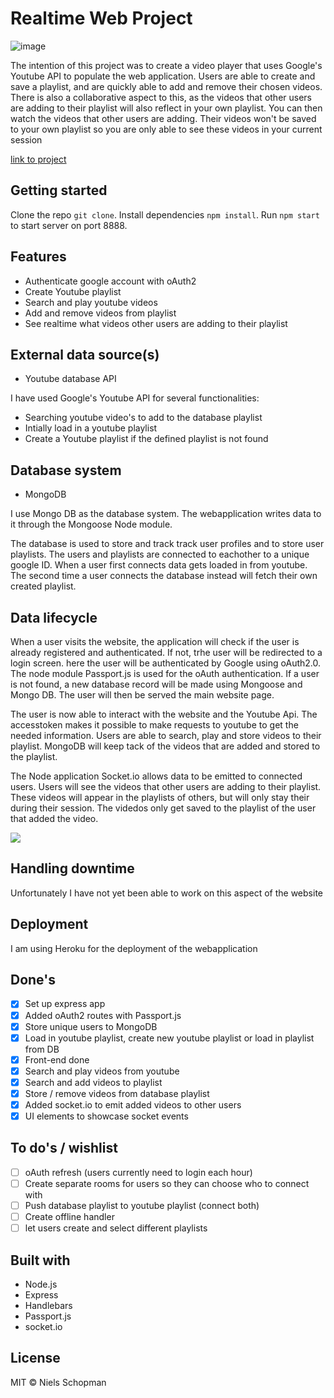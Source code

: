 # Realtime Web Project

![image](https://lh3.googleusercontent.com/Xc7V7wU33-RBXLy5uWL5QyUYjSWvN4_rRZjJUKDlueUfXY8JGUnQokvqiYmTv0yUKdUFxhYLittalbkZAmlVwxjRI71hb_J2pg_BYQUkiygQnezJCXsoEfQ0ewj7LZ2wGb2R3bWgJm7xuFMgf887OMF6q-jwj2PCSzf5XzJ__Fc1M0MPc9-ukOFSbg9CdDY8_VVG8eYAsasBctopQ8jURsiZAZ9DFXQElKBy80KBCoym9fKJdZ6TpuX-6bvrlimAUUchHEsR_3X9aesD5V28B0SGx_J5Vg43CkO5TpkYqR2inekhcBj5-gfvp7IW8ouESm8Lvh5rq5CAnKhet_nTUkj9kCp7nIdgKC0NwhFEYuZPTKc63qewFKzRP6OvncPIxKkzrOAFSDuYDsKNJzCGKY2ske9AhQq7dNK1NBsNcjIcc_FRK38rYDEkIh7wzyrdvSo0PyQMonNvSCTf950OPN1AokUi1Hj-EiVRcPsMIAYRHYgB_zegv4VcVfi48Ac2B-WQjv6ONdeSPJl9j5wqUau_l9N1Bz8D97ekDgih8C_YyvijU_Nbd3rh6beGG5wfdDeFxSgxeWCC-HY3bdAx_9i2yn-WpjJDJAKBHwTTiOr41iLrtKf13BUYOgb9DXAQI7fV9d6lGwDS-aaHYGxdfCpau3wg-CI=w2796-h1642-no)
<!-- Add a nice image here at the end of the week, showing off your shiny frontend 📸 -->

The intention of this project was to create a video player that uses Google's Youtube API to populate the web application. Users are able to create and save a playlist, and are quickly able to add and remove their chosen videos. There is also a collaborative aspect to this, as the videos that other users are adding to their playlist will also reflect in your own playlist. You can then watch the videos that other users are adding. Their videos won't be saved to your own playlist so you are only able to see these videos in your current session

[link to project](www.nu.nl)



<!-- How about a section that describes how to install this project? 🤓 -->
## Getting started
Clone the repo `git clone`.
Install dependencies `npm install`.
Run `npm start` to start server on port 8888.
<!-- ...but how does one use this project? What are its features 🤔 -->
## Features
- Authenticate google account with oAuth2
- Create Youtube playlist
- Search and play youtube videos
- Add and remove videos from playlist
- See realtime what videos other users are adding to their playlist

<!-- What external data source is featured in your project and what are its properties 🌠 -->
## External data source(s)
- Youtube database API

I have used Google's Youtube API for several functionalities:

- Searching youtube video's to add to the database playlist
- Intially load in a youtube playlist
- Create a Youtube playlist if the defined playlist is not found
<!-- Where do the 0️⃣s and 1️⃣s live in your project? What db system are you using?-->
## Database system
- MongoDB

I use Mongo DB as the database system. The webapplication writes data to it through the Mongoose Node module.

The database is used to store and track track user profiles and to store user playlists. The users and playlists are connected to eachother to a unique google ID. When a user first connects data gets loaded in from youtube. The second time a user connects the database instead will fetch their own created playlist. 

## Data lifecycle

When a user visits the website, the application will check if the user is already registered and authenticated. If not, trhe user will be redirected to a login screen. here the user will be authenticated by Google using oAuth2.0. The node module Passport.js is used for the oAuth authentication. If a user is not found, a new database record will be made using Mongoose and Mongo DB. The user will then be served the main website page.

The user is now able to interact with the website and the Youtube Api. The accesstoken makes it possible to make requests to youtube to get the needed information. Users are able to search, play and store videos to their playlist. MongoDB will keep tack of the videos that are added and stored to the playlist. 

The Node application Socket.io allows data to be emitted to connected users. Users will see the videos that other users are adding to their playlist. These videos will appear in the playlists of others, but will only stay their during their session. The videdos only get saved to the playlist of the user that added the video.

![](https://lh3.googleusercontent.com/_uBQirytwbA1-ihbBJmw0ItK7CV1tjHhrrj5FVYu6_QynMabLqZuDA4VHQDJx-g0vHU_efd8yuXC9a3ZVdKP0D7EJsOrrxhguotj7GCbWOjBSti-1r6aOfpPXjNgOhuuZuarJjyYAcQ3pIh4K6s3q93u4Q9JiI9jVC4Mww37bU9AZNrqSlxMfjGsg91-jLcddjCpR-8G-syUrZZgUQ6dI5STBIYOjEYkd8djg81QWXYcAEqZfle0T11dPjSYgzSWckdB7w82DHvihvV0KHtP4fI331wLiEfKMZYfo3KYjHTI0T4aLbt4lZ2K0kwgQ3-4M7EbJM8PfGz8yBmzCf0B5LRUZZstY_YyO6i6d9TL4p95Z588pLw5NLmBwQcPNSjclrebAEfj21vWOhqQ9wDqms2J7ATnNOZHh4S0E4MAfF2r0JQtNck-7-P-ckX4akWZCHmep83RpiEhTFl2uuWi0yyLmDTCfNbPOwlymLpQblVzr3WSV9kIGuvdS4hhndmLeRbQf1TY1GjdcLAJ9h_rYbvJ4IYahki0CjNzm5YrUqhxRTShnh3P1dF14fxz0GiGMNkx9GNfdrbzMhZi---wdgEiBvFYKcfOzAS5DjeP8mPAPQTKHvuFZbp0YxLpHHCBUmBdDUGJO9A7HkSspun2ALCPPnmPPhg=w2352-h1642-no)


## Handling downtime

Unfortunately I have not yet been able to work on this aspect of the website

## Deployment
<!-- Maybe a checklist of done stuff and stuff still on your wishlist? ✅ -->

I am using Heroku for the deployment of the webapplication

## Done's
- [x] Set up express app
- [x] Added oAuth2 routes with Passport.js
- [x] Store unique users to MongoDB
- [x] Load in youtube playlist, create new youtube playlist or load in playlist from DB
- [x] Front-end done
- [x] Search and play videos from youtube
- [x] Search and add videos to playlist
- [x] Store / remove videos from database playlist
- [x] Added socket.io to emit added videos to other users
- [X] UI elements to showcase socket events

## To do's / wishlist

- [ ] oAuth refresh (users currently need to login each hour)
- [ ] Create separate rooms for users so they can choose who to connect with
- [ ] Push database playlist to youtube playlist (connect both)
- [ ] Create offline handler
- [ ] let users create and select different playlists

## Built with

- Node.js
- Express
- Handlebars
- Passport.js
- socket.io

## License
MIT © Niels Schopman
<!-- How about a license here? 📜 (or is it a licence?) 🤷 -->
